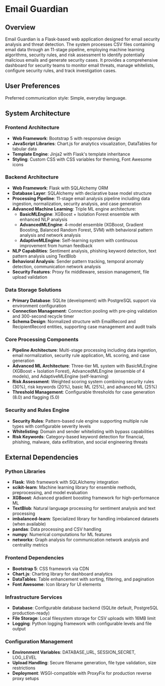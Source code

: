 # Email Guardian

## Overview

Email Guardian is a Flask-based web application designed for email security analysis and threat detection. The system processes CSV files containing email data through an 11-stage pipeline, employing machine learning algorithms, security rules, and risk assessment to identify potentially malicious emails and generate security cases. It provides a comprehensive dashboard for security teams to monitor email threats, manage whitelists, configure security rules, and track investigation cases.

## User Preferences

Preferred communication style: Simple, everyday language.

## System Architecture

### Frontend Architecture
- **Web Framework**: Bootstrap 5 with responsive design
- **JavaScript Libraries**: Chart.js for analytics visualization, DataTables for tabular data
- **Template Engine**: Jinja2 with Flask's template inheritance
- **Styling**: Custom CSS with CSS variables for theming, Font Awesome icons

### Backend Architecture
- **Web Framework**: Flask with SQLAlchemy ORM
- **Database Layer**: SQLAlchemy with declarative base model structure
- **Processing Pipeline**: 11-stage email analysis pipeline including data ingestion, normalization, security analysis, and case generation
- **Advanced Machine Learning**: Triple ML engine architecture:
  - **BasicMLEngine**: XGBoost + Isolation Forest ensemble with enhanced NLP analysis
  - **AdvancedMLEngine**: 4-model ensemble (XGBoost, Gradient Boosting, Balanced Random Forest, SVM) with behavioral pattern analysis and network analysis
  - **AdaptiveMLEngine**: Self-learning system with continuous improvement from human feedback
- **NLP Capabilities**: Sentiment analysis, phishing keyword detection, text pattern analysis using TextBlob
- **Behavioral Analysis**: Sender pattern tracking, temporal anomaly detection, communication network analysis
- **Security Features**: Proxy fix middleware, session management, file upload validation

### Data Storage Solutions
- **Primary Database**: SQLite (development) with PostgreSQL support via environment configuration
- **Connection Management**: Connection pooling with pre-ping validation and 300-second recycle timer
- **Schema Design**: Normalized structure with EmailRecord and RecipientRecord entities, supporting case management and audit trails

### Core Processing Components
- **Pipeline Architecture**: Multi-stage processing including data ingestion, email normalization, security rule application, ML scoring, and case generation
- **Advanced ML Architecture**: Three-tier ML system with BasicMLEngine (XGBoost + Isolation Forest), AdvancedMLEngine (ensemble of 4 models), and AdaptiveMLEngine (self-learning)
- **Risk Assessment**: Weighted scoring system combining security rules (30%), risk keywords (20%), basic ML (25%), and advanced ML (25%)
- **Threshold Management**: Configurable thresholds for case generation (8.0) and flagging (5.0)

### Security and Rules Engine
- **Security Rules**: Pattern-based rule engine supporting multiple rule types with configurable severity levels
- **Whitelisting**: Domain and sender whitelisting with bypass capabilities
- **Risk Keywords**: Category-based keyword detection for financial, phishing, malware, data exfiltration, and social engineering threats

## External Dependencies

### Python Libraries
- **Flask**: Web framework with SQLAlchemy integration
- **scikit-learn**: Machine learning library for ensemble methods, preprocessing, and model evaluation
- **XGBoost**: Advanced gradient boosting framework for high-performance ML
- **TextBlob**: Natural language processing for sentiment analysis and text processing
- **imbalanced-learn**: Specialized library for handling imbalanced datasets (when available)
- **pandas**: Data processing and CSV handling
- **numpy**: Numerical computations for ML features
- **networkx**: Graph analysis for communication network analysis and centrality metrics

### Frontend Dependencies
- **Bootstrap 5**: CSS framework via CDN
- **Chart.js**: Charting library for dashboard analytics
- **DataTables**: Table enhancement with sorting, filtering, and pagination
- **Font Awesome**: Icon library for UI elements

### Infrastructure Services
- **Database**: Configurable database backend (SQLite default, PostgreSQL production-ready)
- **File Storage**: Local filesystem storage for CSV uploads with 16MB limit
- **Logging**: Python logging framework with configurable levels and file output

### Configuration Management
- **Environment Variables**: DATABASE_URL, SESSION_SECRET, LOG_LEVEL
- **Upload Handling**: Secure filename generation, file type validation, size restrictions
- **Deployment**: WSGI-compatible with ProxyFix for production reverse proxy setups